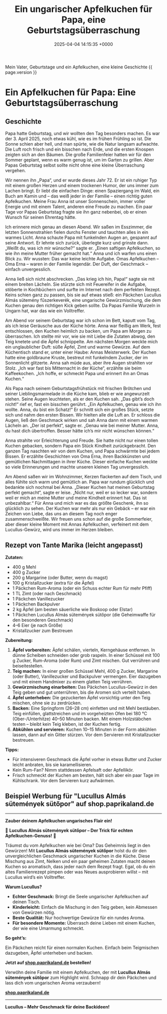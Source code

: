﻿---
# Draft: Ein Apfelkuchen für Papa
title: Ein ungarischer Apfelkuchen für Papa, eine Geburtstagsüberraschung
date: 2025-04-04 14:15:35 +0000
categories: familie backen
tags: [apfelkuchen, geburtstag, ueberraschung, lucullus, backen, liebe]
ai: [gemini-pro, 2025-04-04]
version: 0.6.2
---
<!-- excerpt-start -->
Mein Vater, Geburtstage und ein Apfelkuchen, eine kleine Geschichte {{ page.version }}
<!-- excerpt-end -->

# Ein Apfelkuchen für Papa: Eine Geburtstagsüberraschung
## Geschichte

Papa hatte Geburtstag, und wir wollten den Tag besonders machen. Es war der 3. April 2025, noch etwas kühl, wie es im frühen Frühling so ist. Die Sonne schien aber hell, und man spürte, wie die Natur langsam aufwachte. Die Luft roch frisch und ein bisschen nach Erde, und die ersten Knospen zeigten sich an den Bäumen. Die große Familienfeier hatten wir für den Sommer geplant, wenn es warm genug ist, um im Garten zu grillen. Aber Papas Geburtstag selbst sollte nicht ohne eine kleine Überraschung vergehen.

Wir nennen ihn „Papa“, und er wurde dieses Jahr 72. Er ist ein ruhiger Typ mit einem großen Herzen und einem trockenen Humor, der uns immer zum Lachen bringt. Er liebt die einfachen Dinge: einen Spaziergang im Wald, ein Buch am Kamin und – das weiß jeder in der Familie – einen richtig guten Apfelkuchen. Meine Frau Anna ist unser Sonnenschein, immer voller Energie und mit einem Talent, anderen eine Freude zu machen. Ein paar Tage vor Papas Geburtstag fragte sie ihn ganz nebenbei, ob er einen Wunsch für seinen Ehrentag hätte.

Ich erinnere mich genau an diesen Abend. Wir saßen im Esszimmer, die letzten Sonnenstrahlen fielen durchs Fenster und tauchten alles in ein warmes Licht. Anna schaute Papa mit funkelnden Augen an, gespannt auf seine Antwort. Er lehnte sich zurück, überlegte kurz und grinste dann. „Weißt du, was ich mir wünsche?“ sagte er. „Einen saftigen Apfelkuchen, so wie ihn meine Mutter früher gemacht hat.“ Anna und ich warfen uns einen Blick zu. Wir wussten: Das war keine leichte Aufgabe. Omas Apfelkuchen – Oma Erna – waren in der Familie legendär. Der Duft, der Geschmack – einfach unvergesslich.

Anna ließ sich nicht abschrecken. „Das krieg ich hin, Papa!“ sagte sie mit einem breiten Lächeln. Sie stürzte sich mit Feuereifer in die Aufgabe, stöberte in Kochbüchern und surfte im Internet nach dem perfekten Rezept. Keins schien ganz zu passen, bis sie auf etwas stieß: ein Päckchen Lucullus Almás sütemény fűszerkeverék, eine ungarische Gewürzmischung, die dem Kuchen genau den richtigen Kick geben sollte. Da Papas Familie Wurzeln in Ungarn hat, war das wie ein Volltreffer.

Am Abend vor seinem Geburtstag war ich schon im Bett, kaputt vom Tag, als ich leise Geräusche aus der Küche hörte. Anna war fleißig am Werk, fest entschlossen, den Kuchen heimlich zu backen, um Papa am Morgen zu überraschen. Ich stellte mir vor, wie sie mit Liebe die Zutaten abwog, den Teig knetete und die Äpfel schnippelte. Am nächsten Morgen weckte mich ein unglaublicher Duft: süße Äpfel, Zimt und warme Gewürze. Auf dem Küchentisch stand er, unter einer Haube: Annas Meisterwerk. Der Kuchen hatte eine goldbraune Kruste, bestreut mit funkelndem Zucker, der im Sonnenlicht glitzerte. Anna sah müde aus, aber ihre Augen strahlten vor Stolz. „Ich war fast bis Mitternacht in der Küche“, erzählte sie beim Kaffeekochen. „Ich hoffe, er schmeckt Papa und erinnert ihn an Omas Kuchen.“

Als Papa nach seinem Geburtstagsfrühstück mit frischen Brötchen und seiner Lieblingsmarmelade in die Küche kam, blieb er wie angewurzelt stehen. Seine Augen leuchteten, als er den Kuchen sah. „Das gibt’s doch nicht!“ rief er, fast ein bisschen gerührt. „Ein Apfelkuchen, genau wie ich ihn wollte. Anna, du bist ein Schatz!“ Er schnitt sich ein großes Stück, setzte sich und nahm den ersten Bissen. Wir hielten alle die Luft an. Er schloss die Augen, ließ den Geschmack wirken und sah Anna dann mit einem warmen Lächeln an. „Der ist perfekt“, sagte er. „Genau wie bei meiner Mutter. Anna, du hast dich übertroffen. Besser hätte ich’s mir nicht wünschen können.“

Anna strahlte vor Erleichterung und Freude. Sie hatte nicht nur einen tollen Kuchen gebacken, sondern Papa ein Stück Kindheit zurückgebracht. Den ganzen Tag naschten wir von dem Kuchen, und Papa schwärmte bei jedem Bissen. Er erzählte Geschichten von Oma Erna, ihren Backkünsten und gemütlichen Nachmittagen in ihrer Küche. Dieser einfache Kuchen weckte so viele Erinnerungen und machte unseren kleinen Tag unvergesslich.

Am Abend saßen wir im Wohnzimmer, Kerzen flackerten auf dem Tisch, und alles fühlte sich warm und gemütlich an. Papa war rundum glücklich und bedankte sich nochmal bei Anna. „Dieser Kuchen hat meinen Geburtstag perfekt gemacht“, sagte er leise. „Nicht nur, weil er so lecker war, sondern weil er mich an meine Mutter und meine Kindheit erinnert hat. Das ist unbezahlbar.“ Für Anna und mich war es das größte Geschenk, ihn so glücklich zu sehen. Der Kuchen war mehr als nur ein Gebäck – er war ein Zeichen von Liebe, das uns an diesem Tag noch enger zusammenschweißte. Wir freuen uns schon auf die große Sommerfeier, aber dieser kleine Moment mit Annas Apfelkuchen, verfeinert mit dem Lucullus-Gewürz, wird uns immer im Herzen bleiben.

## Rezept von Tante Marika (leicht angepasst)

**Zutaten:**

- 400 g Mehl
- 400 g Zucker
- 200 g Margarine (oder Butter, wenn du magst)
- 100 g Kristallzucker (extra für die Äpfel)
- 1 Päckchen Rum-Aroma (oder ein Schuss echter Rum für mehr Pfiff)
- 1 TL Zimt (oder nach Geschmack)
- 1 Päckchen Vanillezucker
- 1 Päckchen Backpulver
- 2 kg Äpfel (am besten säuerliche wie Boskoop oder Elstar)
- 1 Päckchen Lucullus Almás sütemények sütőpor (die Geheimwaffe für den besonderen Geschmack)
- 4–6 Eier (je nach Größe)
- Kristallzucker zum Bestreuen

**Zubereitung:**

1. **Äpfel vorbereiten:** Äpfel schälen, vierteln, Kerngehäuse entfernen. In dünne Scheiben schneiden oder grob raspeln. In einer Schüssel mit 100 g Zucker, Rum-Aroma (oder Rum) und Zimt mischen. Gut verrühren und beiseitestellen.
2. **Teig machen:** In einer großen Schüssel Mehl, 400 g Zucker, Margarine (oder Butter), Vanillezucker und Backpulver vermengen. Eier dazugeben und mit einem Handmixer zu einem glatten Teig verrühren.
3. **Gewürzmischung einarbeiten:** Das Päckchen Lucullus-Gewürz in den Teig geben und gut unterrühren, bis die Aromen sich verteilt haben.
4. **Äpfel unterheben:** Die gezuckerten Äpfel vorsichtig unter den Teig mischen, ohne sie zu zerdrücken.
5. **Backen:** Eine Springform (26–28 cm) einfetten und mit Mehl bestäuben. Teig einfüllen, glattstreichen und im vorgeheizten Ofen bei 180 °C (Ober-/Unterhitze) 40–50 Minuten backen. Mit einem Holzstäbchen testen – bleibt kein Teig kleben, ist der Kuchen fertig.
6. **Abkühlen und servieren:** Kuchen 10–15 Minuten in der Form abkühlen lassen, dann auf ein Gitter stürzen. Vor dem Servieren mit Kristallzucker bestreuen.

**Tipps:**

- Für intensiveren Geschmack die Äpfel vorher in etwas Butter und Zucker leicht anbraten, bis sie karamellisieren.
- Kein Rum-Fan? Nimm stattdessen Apfelsaft oder Apfellikör.
- Frisch schmeckt der Kuchen am besten, hält sich aber ein paar Tage im Kühlschrank. Vor dem Servieren kurz aufwärmen.

## Beispiel Werbung für "Lucullus Almás sütemények sütőpor" auf shop.paprikaland.de

---

**Zauber deinem Apfelkuchen ungarisches Flair ein!**

🍎 **Lucullus Almás sütemények sütőpor – Der Trick für echten Apfelkuchen-Genuss!** 🍎

Träumst du vom Apfelkuchen wie bei Oma? Das Geheimnis liegt in den Gewürzen! Mit **Lucullus Almás sütemények sütőpor** holst du dir den unvergleichlichen Geschmack ungarischer Kuchen in die Küche. Diese Mischung aus Zimt, Nelken und ein paar geheimen Zutaten macht deinen Kuchen so aromatisch, dass jeder nach dem Rezept fragt. Egal, ob du ein altes Familienrezept pimpen oder was Neues ausprobieren willst – mit Lucullus wird’s ein Volltreffer.

**Warum Lucullus?**

- **Echter Geschmack:** Bringt die Seele ungarischer Apfelkuchen auf deinen Tisch.
- **Kinderleicht:** Einfach die Mischung in den Teig geben, kein Abmessen von Gewürzen nötig.
- **Beste Qualität:** Nur hochwertige Gewürze für ein rundes Aroma.
- **Für besondere Momente:** Überrasch deine Lieben mit einem Kuchen, der wie eine Umarmung schmeckt.

**So geht’s:**

Ein Päckchen reicht für einen normalen Kuchen. Einfach beim Teigmischen dazugeben, Äpfel unterheben und backen.

**Jetzt auf [shop.paprikaland.de](https://shop.paprikaland.de) bestellen!**

Verwöhn deine Familie mit einem Apfelkuchen, der mit **Lucullus Almás sütemények sütőpor** zum Highlight wird. Schnapp dir dein Päckchen und lass dich vom ungarischen Aroma verzaubern!

**[shop.paprikaland.de](https://shop.paprikaland.de)**

---

**Lucullus – Mehr Geschmack für deine Backideen!**